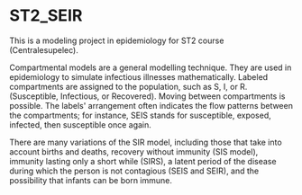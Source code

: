 # ST2_SEIR

This is a modeling project in epidemiology for ST2 course (Centralesupelec).

Compartmental models are a general modelling technique. They are used in epidemiology to simulate infectious illnesses mathematically. Labeled compartments are assigned to the population, such as S, I, or R. (Susceptible, Infectious, or Recovered). Moving between compartments is possible. The labels' arrangement often indicates the flow patterns between the compartments; for instance, SEIS stands for susceptible, exposed, infected, then susceptible once again.

There are many variations of the SIR model, including those that take into account births and deaths, recovery without immunity (SIS model), immunity lasting only a short while (SIRS), a latent period of the disease during which the person is not contagious (SEIS and SEIR), and the possibility that infants can be born immune.